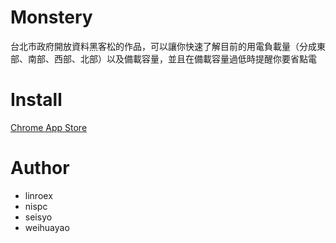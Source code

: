 # Monstery

台北市政府開放資料黑客松的作品，可以讓你快速了解目前的用電負載量（分成東部、南部、西部、北部）以及備載容量，並且在備載容量過低時提醒你要省點電

# Install

[Chrome App Store](https://chrome.google.com/webstore/detail/monstery/kgpcdfcaloemjihdbkaaieompjdhcafp?hl=zh-TW)

# Author

- linroex
- nispc
- seisyo
- weihuayao
